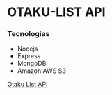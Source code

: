 # OTAKU-LIST API


### Tecnologias

 - Nodejs
 - Express
 - MongoDB
 - Amazon AWS S3
 
 
[Otaku List API](https://otaku-list.herokuapp.com/animes)
